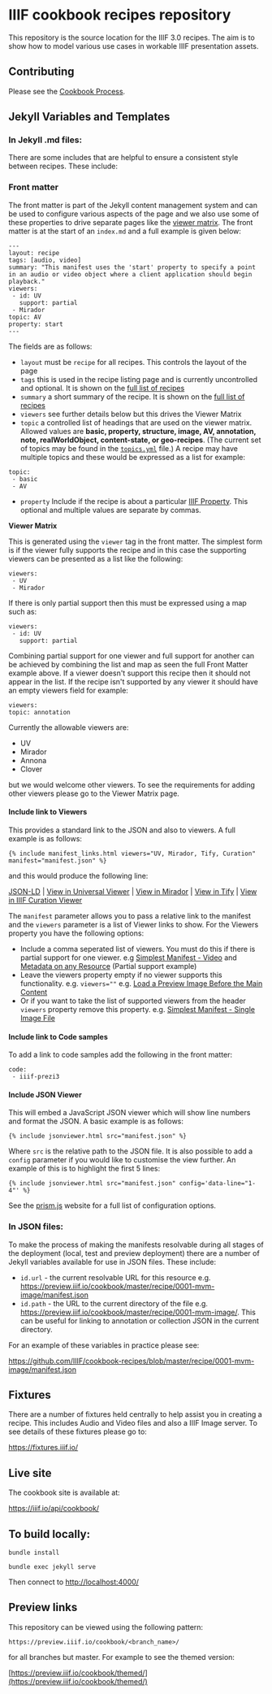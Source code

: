 # IIIF cookbook recipes repository

This repository is the source location for the IIIF 3.0 recipes. The aim is to show how to model various use cases in workable IIIF presentation assets.

## Contributing

Please see the [Cookbook Process](recipe/index.md).

## Jekyll Variables and Templates

### In Jekyll .md files:

There are some includes that are helpful to ensure a consistent style between recipes. These include:

### Front matter

The front matter is part of the Jekyll content management system and can be used to configure various aspects of the page and we also use some of these properties to drive separate pages like the [viewer matrix](recipe/matrix.md). The front matter is at the start of an `index.md` and a full example is given below:

```
---
layout: recipe
tags: [audio, video]
summary: "This manifest uses the 'start' property to specify a point in an audio or video object where a client application should begin playback."
viewers:
 - id: UV
   support: partial
 - Mirador  
topic: AV
property: start
---
```

The fields are as follows:
 * `layout` must be `recipe` for all recipes. This controls the layout of the page
 * `tags` this is used in the recipe listing page and is currently uncontrolled and optional. It is shown on the [full list of recipes](https://iiif.io/api/cookbook/recipe/all/)
 * `summary` a short summary of the recipe. It is shown on the [full list of recipes](https://iiif.io/api/cookbook/recipe/all/)
 * `viewers` see further details below but this drives the Viewer Matrix
 * `topic` a controlled list of headings that are used on the viewer matrix. Allowed values are **basic, property, structure, image, AV, annotation, note, realWorldObject, content-state, or geo-recipes**. (The current set of topics may be found in the [`topics.yml`](_data/topics.yml) file.) A recipe may have multiple topics and these would be expressed as a list for example:
```
topic: 
 - basic
 - AV
```
 * `property` Include if the recipe is about a particular [IIIF Property](https://iiif.io/api/presentation/3.0/#3-resource-properties). This optional and multiple values are separate by commas. 

**Viewer Matrix**

This is generated using the `viewer` tag in the front matter. The simplest form is if the viewer fully supports the recipe and in this case the supporting viewers can be presented as a list like the following:

```
viewers:
 - UV
 - Mirador
```

If there is only partial support then this must be expressed using a map such as:

```
viewers:
 - id: UV
   support: partial
```

Combining partial support for one viewer and full support for another can be achieved by combining the list and map as seen the full Front Matter example above. If a viewer doesn't support this recipe then it should not appear in the list. If the recipe isn't supported by any viewer it should have an empty viewers field for example:

```
viewers:
topic: annotation
```

Currently the allowable viewers are:

 * UV
 * Mirador
 * Annona
 * Clover

but we would welcome other viewers. To see the requirements for adding other viewers please go to the Viewer Matrix page.

#### Include link to Viewers
This provides a standard link to the JSON and also to viewers. A full example is as follows:

```
{% include manifest_links.html viewers="UV, Mirador, Tify, Curation" manifest="manifest.json" %}
```

and this would produce the following line:

[JSON-LD]() | [View in Universal Viewer]() | [View in Mirador]() | [View in Tify]() | [View in IIIF Curation Viewer]()

The `manifest` parameter allows you to pass a relative link to the manifest and the `viewers` parameter is a list of Viewer links to show. For the Viewers property you have the following options:

 * Include a comma seperated list of viewers. You must do this if there is partial support for one viewer. e.g [Simplest Manifest - Video](recipe/0002-mvm-audio/index.md) and [Metadata on any Resource](recipe/0002-mvm-audio/index.md) (Partial support example)
 * Leave the viewers property empty if no viewer supports this functionality. e.g. `viewers=""` e.g. [Load a Preview Image Before the Main Content](recipe/0013-placeholderCanvas/index.md)
 * Or if you want to take the list of supported viewers from the header `viewers` property remove this property. e.g. [Simplest Manifest - Single Image File](recipe/0001-mvm-image/index.md)

#### Include link to Code samples
To add a link to code samples add the following in the front matter:

```
code:
 - iiif-prezi3
```

#### Include JSON Viewer
This will embed a JavaScript JSON viewer which will show line numbers and format the JSON. A basic example is as follows:

```
{% include jsonviewer.html src="manifest.json" %}
```

Where `src` is the relative path to the JSON file. It is also possible to add a `config` parameter if you would like to customise the view further. An example of this is to highlight the first 5 lines: 

```
{% include jsonviewer.html src="manifest.json" config='data-line="1-4"' %}
```

See the [prism.js](https://prismjs.com/#plugins) website for a full list of configuration options. 

### In JSON files:

To make the process of making the manifests resolvable during all stages of the deployment (local, test and preview deployment) there are a number of Jekyll variables available for use in JSON files. These include:

 * `id.url` - the current resolvable URL for this resource e.g. https://preview.iiif.io/cookbook/master/recipe/0001-mvm-image/manifest.json
 * `id.path` - the URL to the current directory of the file e.g. https://preview.iiif.io/cookbook/master/recipe/0001-mvm-image/. This can be useful for linking to annotation or collection JSON in the current directory. 

For an example of these variables in practice please see:

https://github.com/IIIF/cookbook-recipes/blob/master/recipe/0001-mvm-image/manifest.json

## Fixtures

There are a number of fixtures held centrally to help assist you in creating a recipe. This includes Audio and Video files and also a IIIF Image server. To see details of these fixtures please go to:

https://fixtures.iiif.io/

## Live site

The cookbook site is available at:

https://iiif.io/api/cookbook/

## To build locally:

```bundle install```

```bundle exec jekyll serve```

Then connect to [http://localhost:4000/](http://localhost:4000/)

## Preview links

This repository can be viewed using the following pattern:

```https://preview.iiif.io/cookbook/<branch_name>/```

for all branches but master. For example to see the themed version:

[https://preview.iiif.io/cookbook/themed/](https://preview.iiif.io/cookbook/themed/)

